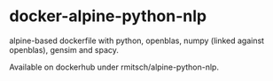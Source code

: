 # docker-alpine-python-nlp
alpine-based dockerfile with python, openblas, numpy (linked against openblas), gensim and spacy.

Available on dockerhub under rmitsch/alpine-python-nlp.
